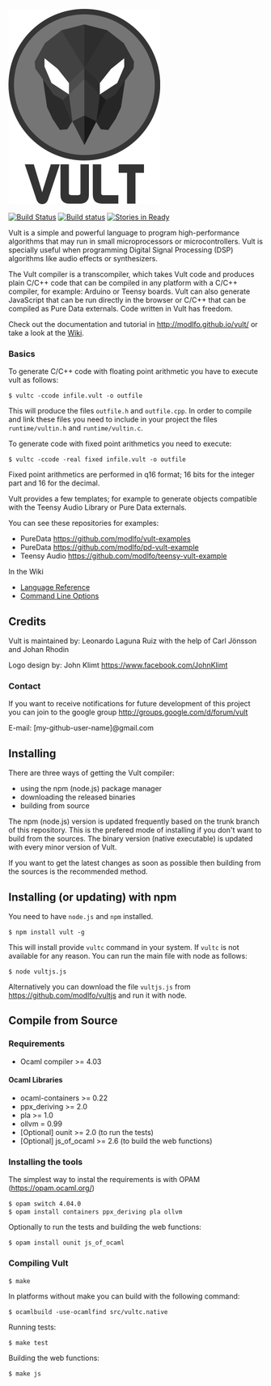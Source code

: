 ![Vult](/other/Images/Vult.png?raw=true "Vult")

[![Build Status](https://travis-ci.org/modlfo/vult.svg?branch=master)](https://travis-ci.org/modlfo/vult) [![Build status](https://ci.appveyor.com/api/projects/status/07x9yqby88bh3q8j?svg=true)](https://ci.appveyor.com/project/modlfo/vult) [![Stories in Ready](https://badge.waffle.io/modlfo/vult.svg?label=ready&title=Ready)](http://waffle.io/modlfo/vult)

Vult is a simple and powerful language to program high-performance algorithms that may run in small microprocessors or microcontrollers. Vult is specially useful when programming Digital Signal Processing (DSP) algorithms like audio effects or synthesizers.

The Vult compiler is a transcompiler, which takes Vult code and produces plain C/C++ code that can be compiled in any platform with a C/C++ compiler, for example: Arduino or Teensy boards. Vult can also generate JavaScript that can be run directly in the browser or C/C++ that can be compiled as Pure Data externals. Code written in Vult has freedom.

Check out the documentation and tutorial in http://modlfo.github.io/vult/ or take a look at the [Wiki](https://github.com/modlfo/vult/wiki).

### Basics

To generate C/C++ code with floating point arithmetic you have to execute vult as follows:

```
$ vultc -ccode infile.vult -o outfile
```

This will produce the files `outfile.h` and `outfile.cpp`. In order to compile and link these files you need to include in your project the files `runtime/vultin.h` and `runtime/vultin.c`.

To generate code with fixed point arithmetics you need to execute:
```
$ vultc -ccode -real fixed infile.vult -o outfile
```

Fixed point arithmetics are performed in q16 format; 16 bits for the integer part and 16 for the decimal.

Vult provides a few templates; for example to generate objects compatible with the Teensy Audio Library or Pure Data externals.

You can see these repositories for examples:

- PureData https://github.com/modlfo/vult-examples
- PureData https://github.com/modlfo/pd-vult-example
- Teensy Audio https://github.com/modlfo/teensy-vult-example

In the Wiki

- [Language Reference](https://github.com/modlfo/vult/wiki/Language-Reference)
- [Command Line Options](https://github.com/modlfo/vult/wiki/Command-Line-Options)

## Credits

Vult is maintained by: Leonardo Laguna Ruiz with the help of Carl Jönsson and Johan Rhodin

Logo design by: John Klimt https://www.facebook.com/JohnKlimt

### Contact

If you want to receive notifications for future development of this project you can join to the google group http://groups.google.com/d/forum/vult

E-mail: [my-github-user-name]@gmail.com

## Installing

There are three ways of getting the Vult compiler:
- using the npm (node.js) package manager
- downloading the released binaries
- building from source

The npm (node.js) version is updated frequently based on the trunk branch of this repository. This is the prefered mode of installing if you don't want to build from the sources. The binary version (native executable) is updated with every minor version of Vult.

If you want to get the latest changes as soon as possible then building from the sources is the recommended method.

## Installing (or updating) with npm

You need to have `node.js` and `npm` installed.

```
$ npm install vult -g
```
This will install provide `vultc` command in your system. If `vultc` is not available for any reason. You can run the main file with node as follows:
```
$ node vultjs.js
```
Alternatively you can download the file `vultjs.js` from https://github.com/modlfo/vultjs and run it with node.

## Compile from Source

### Requirements

- Ocaml compiler >= 4.03

#### Ocaml Libraries

- ocaml-containers >= 0.22
- ppx_deriving >= 2.0
- pla >= 1.0
- ollvm = 0.99
- [Optional] ounit >= 2.0 (to run the tests)
- [Optional] js_of_ocaml >= 2.6 (to build the web functions)

### Installing the tools
 The simplest way to instal the requirements is with OPAM (https://opam.ocaml.org/)
```
$ opam switch 4.04.0
$ opam install containers ppx_deriving pla ollvm
```
Optionally to run the tests and building the web functions:
```
$ opam install ounit js_of_ocaml
```
### Compiling Vult
```
$ make
```
In platforms without make you can build with the following command:
```
$ ocamlbuild -use-ocamlfind src/vultc.native
```
Running tests:
```
$ make test
```
Building the web functions:
```
$ make js
```

